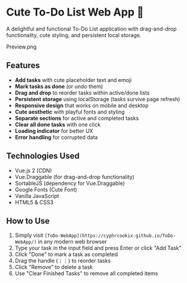 # Cute To-Do List Web App 📝

A delightful and functional To-Do List application with drag-and-drop functionality, cute styling, and persistent local storage.

Preview.png

## Features 

- **Add tasks** with cute placeholder text and emoji
- **Mark tasks as done** (or undo them)
- **Drag and drop** to reorder tasks within active/done lists
- **Persistent storage** using localStorage (tasks survive page refresh)
- **Responsive design** that works on mobile and desktop
- **Cute aesthetic** with playful fonts and styling
- **Separate sections** for active and completed tasks
- **Clear all done tasks** with one click
- **Loading indicator** for better UX
- **Error handling** for corrupted data

## Technologies Used 

- Vue.js 2 (CDN)
- Vue.Draggable (for drag-and-drop functionality)
- SortableJS (dependency for Vue.Draggable)
- Google Fonts (Cute Font)
- Vanilla JavaScript
- HTML5 & CSS3

## How to Use 

1. Simply visit `[ToDo-WebApp](https://cyphrcookix.github.io/ToDo-WebApp/)` in any modern web browser
2. Type your task in the input field and press Enter or click "Add Task"
3. Click "Done" to mark a task as completed
4. Drag the handle (⋮⋮) to reorder tasks
5. Click "Remove" to delete a task
6. Use "Clear Finished Tasks" to remove all completed items

